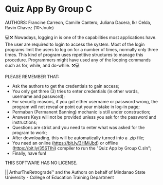 # Quiz App By Group C
AUTHORS: Francine Carreon, Camille Cantero, Juliana Dacera, Ikr Celda, Ravin Chavez (10-Joule)

💻⚒ Nowadays, logging in is one of the capabilities most applications have. The user are required to login to access the system. Most of the login programs limit the users to log on for a number of times, normally only three times. This kind of program uses repetitive structures to manage this procedure. Programmers might have used any of the looping commands such as for, while, and do-while. ⚒💻

PLEASE REMEMBER THAT:
- Ask the authors to get the credentials to gain access;
- You only get three (3) tries to enter credentials (in other words, username and password);
- For security reasons, if you got either username or password wrong, the program will not reveal or point out your mistake in log-in page;
- Permaban (Permanent Banning) mechanic is still under construction;
- Answers Keys will not be provided unless you ask for the password and instructions;
- Questions are strict and you need to enter what was asked for the program to work;
- After downloading, this will be automatically turned into a .zip file;
- You need an online (https://bit.ly/3HMiJbd) or offline (https://bit.ly/35STIhi) compiler to run the "Quiz App by Group C.sln";
- Finally, have fun!

THIS SOFTWARE HAS NO LICENSE.

|| ArthurTheRetrograde™ and the Authors on behalf of Mindanao State University - College of Education Training Department
